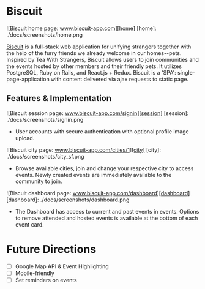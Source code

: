 # Biscuit

![Biscuit home page: www.biscuit-app.com][home]
[home]: ./docs/screenshots/home.png

[Biscuit][Biscuit] is a full-stack web application for unifying strangers together with the help of the furry friends we already welcome in our homes--pets. Inspired by Tea With Strangers, Biscuit allows users to join communities and the events hosted by other members and their friendly pets. It utilizes PostgreSQL, Ruby on Rails, and React.js + Redux. Biscuit is a 'SPA': single-page-application with content delivered via ajax requests to static page.

[Biscuit]: http://www.biscuit-app.com


## Features & Implementation

![Biscuit session page: www.biscuit-app.com/signin][session]
[session]: ./docs/screenshots/signin.png

- User accounts with secure authentication with optional profile image upload.

![Biscuit city page: www.biscuit-app.com/cities/1][city]
[city]: ./docs/screenshots/city_sf.png

- Browse available cities, join and change your respective city to access events. Newly created events are immediately available to the community to join.

![Biscuit dashboard page: www.biscuit-app.com/dashboard][dashboard]
[dashboard]: ./docs/screenshots/dashboard.png

- The Dashboard has access to current and past events in events. Options to remove attended and hosted events is available at the bottom of each event card.

# Future Directions

- [ ] Google Map API & Event Highlighting
- [ ] Mobile-friendly
- [ ] Set reminders on events

